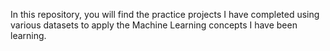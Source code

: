 In this repository, you will find the practice projects I have completed using various datasets to apply the Machine Learning concepts I have been learning.
